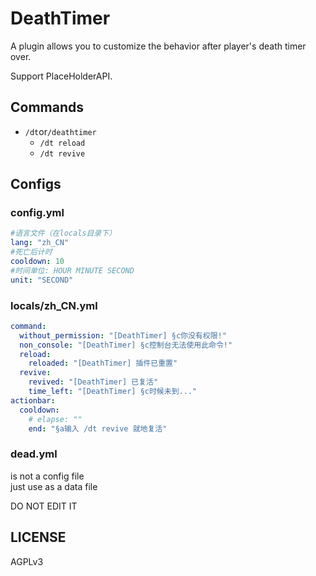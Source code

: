 # DeathTimer

A plugin allows you to customize the behavior after player's death timer over.

Support PlaceHolderAPI.

## Commands

+ `/dt`or`/deathtimer`
    + `/dt reload`
    + `/dt revive`

## Configs

### config.yml

```yml
#语言文件（在locals目录下）
lang: "zh_CN"
#死亡后计时
cooldown: 10
#时间单位: HOUR MINUTE SECOND
unit: "SECOND"
```

### locals/zh_CN.yml

```yml
command:
  without_permission: "[DeathTimer] §c你没有权限!"
  non_console: "[DeathTimer] §c控制台无法使用此命令!"
  reload:
    reloaded: "[DeathTimer] 插件已重置"
  revive:
    revived: "[DeathTimer] 已复活"
    time_left: "[DeathTimer] §c时候未到..."
actionbar:
  cooldown:
    # elapse: ""
    end: "§a输入 /dt revive 就地复活"
```

### dead.yml

is not a config file  
just use as a data file

DO NOT EDIT IT

## LICENSE

AGPLv3
